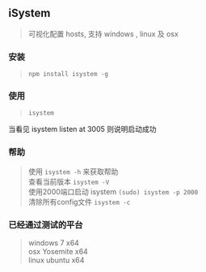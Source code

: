 ## iSystem

> 可视化配置 hosts, 支持 windows , linux 及 osx

### 安装

> `npm install isystem -g`

### 使用
> ` isystem `

当看见 isystem listen at 3005 则说明启动成功

### 帮助  

> 使用 `isystem -h` 来获取帮助           
查看当前版本 ` isystem -V `        
使用2000端口启动 isystem ` (sudo) isystem -p 2000 `         
清除所有config文件 ` isystem -c `      

### 已经通过测试的平台

> windows 7 	    x64    
osx 	Yosemite 	x64    
linux 	ubuntu 		x64                 